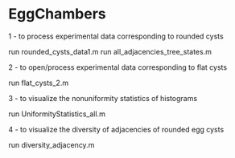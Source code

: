 # EggChambers

1 - to process experimental data corresponding to rounded cysts

run rounded_cysts_data1.m
run all_adjacencies_tree_states.m

2 - to open/process experimental data corresponding to flat cysts

run flat_cysts_2.m

3 - to visualize the nonuniformity statistics of histograms 

run UniformityStatistics_all.m

4 - to visualize the diversity of adjacencies of rounded egg cysts

run diversity_adjacency.m
